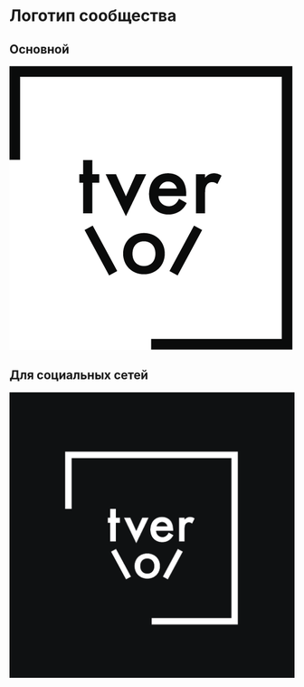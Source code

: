 # Логотип сообщества

## Основной

![Tver.IO Logo Black](tverio_logo_black.png)

## Для социальных сетей

![Tver.IO Logo White](tverio_logo_white.png)
